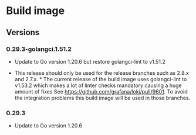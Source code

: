 # Build image

## Versions

### 0.29.3-golangci.1.51.2

- Update to Go version 1.20.6 but restore golangci-lint to v1.51.2

* This release should only be used for the release branches such as 2.8.x and 2.7.x. *
The current release of the build image uses golangci-lint to v1.53.2 which makes
a lot of linter checks mandatory causing a huge amount of fixes 
See https://github.com/grafana/loki/pull/9601. To avoid the integration problems this
build image will be used in those branches.

### 0.29.3

- Update to Go version 1.20.6
